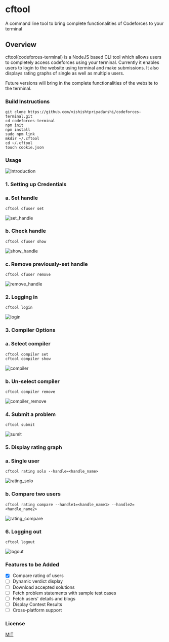 # cftool
A command line tool to bring complete functionalities of Codeforces to your terminal

## Overview
cftool(codeforces-terminal) is a NodeJS based CLI tool which allows users to completely access codeforces using your terminal. Currently it enables users to login to the website using terminal and make submissions. It also displays rating graphs of single as well as multiple users. 

Future versions will bring in the complete functionalities of the website to the terminal.
### Build Instructions
```
git clone https://github.com/vishishtpriyadarshi/codeforces-terminal.git
cd codeforces-terminal
npm init
npm install
sudo npm link
mkdir ~/.cftool
cd ~/.cftool
touch cookie.json
```

### Usage
![Introduction](demo/Introduction.gif)

### 1. Setting up Credentials

### a. Set handle
```
cftool cfuser set
```
![set_handle](demo/set_handle.gif)

### b. Check handle
```
cftool cfuser show
```
![show_handle](demo/show_handle.gif)

### c. Remove previously-set handle
```
cftool cfuser remove
```
![remove_handle](demo/remove_handle.gif)


### 2. Logging in
```
cftool login
```
![login](demo/login.gif)


### 3. Compiler Options
### a. Select compiler 
```
cftool compiler set
cftool compiler show
```
![compiler](demo/compiler.gif)

### b. Un-select compiler 
```
cftool compiler remove
```
![compiler_remove](demo/compiler_remove.gif)

### 4. Submit a problem
```
cftool submit
```
![sumit](demo/submit.gif)



### 5. Display rating graph
### a. Single user
```
cftool rating solo --handle=<handle_name>
```
![rating_solo](demo/rating_solo.gif)


### b. Compare two users
```
cftool rating compare --handle1=<handle_name1> --handle2=<handle_name2>
```
![rating_compare](demo/rating_compare.gif)

### 6. Logging out
```
cftool logout
```
![logout](demo/logout.gif)


### Features to be Added

- [X] Compare rating of users
- [ ] Dynamic verdict display
- [ ] Download accepted solutions
- [ ] Fetch problem statements with sample test cases
- [ ] Fetch users' details and blogs
- [ ] Display Contest Results
- [ ] Cross-platform support

### License
[MIT](https://choosealicense.com/licenses/mit/)

